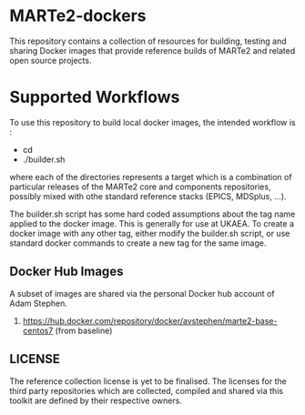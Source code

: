 # MARTe2-dockers

This repository contains a collection of resources for building, testing and sharing Docker images
that provide reference builds of MARTe2 and related open source projects.

# Supported Workflows

To use this repository to build local docker images, the intended workflow is :

- cd <target>
- ./builder.sh <os>

where each of the directories represents a target which is a combination of particular releases of the
MARTe2 core and components repositories, possibly mixed with othe standard reference stacks (EPICS, MDSplus, ...).

The builder.sh script has some hard coded assumptions about the tag name applied to the docker image.
This is generally for use at UKAEA.  To create a docker image with any other tag, either modify the
builder.sh script, or use standard docker commands to create a new tag for the same image.

## Docker Hub Images

A subset of images are shared via the personal Docker hub account of Adam Stephen.

1. https://hub.docker.com/repository/docker/avstephen/marte2-base-centos7 (from baseline)


## LICENSE

The reference collection license is yet to be finalised.  The licenses for the third party repositories
which are collected, compiled and shared via this toolkit are defined by their respective owners.


